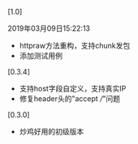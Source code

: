 [1.0] 

2019年03月09日15:22:13
 - httpraw方法重构，支持chunk发包
 - 添加测试用例
 
[0.3.4]
- 支持host字段自定义，支持真实IP
- 修复header头的"accept */*"问题

[0.3.0]
- 炒鸡好用的初级版本